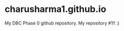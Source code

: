 charusharma1.github.io
======================

My DBC Phase 0 github repository. My repository #1!! :)
